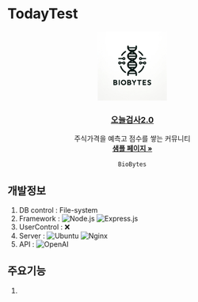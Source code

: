 # TodayTest

<div align="center">
  <a href="https://wmcc.yonsei.ac.kr">
    <img src="./source/img/Logo.png" alt="Logo" height="140">
  <h3 align="center">오늘검사2.0</h3>
  </a>
  </a>
  <p align="center">
    주식가격을 예측고 점수를 쌓는 커뮤니티
    <br />
    <a href=""><strong>샘플 페이지 »</strong></a>

    BioBytes
  </p>
</div>

## 개발정보
1) DB control : File-system
2) Framework : ![Node.js] ![Express.js]
3) UserControl : :x:
4) Server : ![Ubuntu] ![Nginx]
5) API : ![OpenAI]

## 주요기능
1) 


[Gmail]: https://img.shields.io/badge/Gmail-EA4335?logo=gmail&logoColor=fff&style=flat
[Tistory]: https://img.shields.io/badge/Tistory-000?logo=tistory&logoColor=fff&style=flat
[Node.js]: https://img.shields.io/badge/Node.js-393?logo=nodedotjs&logoColor=fff&style=flat
[Express.js]: https://img.shields.io/badge/Express-000?logo=express&logoColor=fff&style=flat
[Passport.js]: https://img.shields.io/badge/Passport-34E27A?logo=passport&logoColor=000&style=flat
[React]: https://img.shields.io/badge/React-61DAFB?logo=react&logoColor=000&style=flat
[Next.js]: https://img.shields.io/badge/Next.js-000?logo=nextdotjs&logoColor=fff&style=flat
[NextAuth]: https://img.shields.io/badge/NextAuth-000000?style=flat&logo=nextdotjs&logoColor=white
[Ubuntu]: https://img.shields.io/badge/Ubuntu-E95420?logo=ubuntu&logoColor=fff&style=flat
[Nginx]: https://img.shields.io/badge/NGINX-009639?logo=nginx&logoColor=fff&style=flat
[Lets encrypt]: https://img.shields.io/badge/Let's%20Encrypt-003A70?logo=letsencrypt&logoColor=fff&style=flat
[CPP]: https://img.shields.io/badge/C%2B%2B-00599C?logo=cplusplus&logoColor=fff&style=flat
[Python]: https://img.shields.io/badge/python-3670A0?style=flat&logo=python&logoColor=ffdd54
[Tensorflow]: https://img.shields.io/badge/TensorFlow-%23FF6F00.svg?style=flat&logo=TensorFlow&logoColor=white
[OpenAI]: https://img.shields.io/badge/OpenAI-412991?logo=openai&logoColor=fff&style=flat
[Clang]: https://img.shields.io/badge/C-A8B9CC?logo=c&logoColor=fff&style=flat
[Coffee]: https://www.buymeacoffee.com/assets/img/custom_images/orange_img.png
[CodeForces]: https://badges.joonhyung.xyz/codeforces/oculis.svg
[Solved.ac]: http://mazassumnida.wtf/api/mini/generate_badge?boj=oculis
